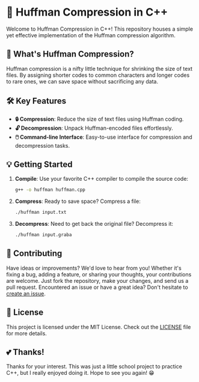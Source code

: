 # 🧠 Huffman Compression in C++

Welcome to Huffman Compression in C++! This repository houses a simple yet effective implementation of the Huffman compression algorithm.

## 🤔 What's Huffman Compression?

Huffman compression is a nifty little technique for shrinking the size of text files. By assigning shorter codes to common characters and longer codes to rare ones, we can save space without sacrificing any data.

## 🛠️ Key Features

- **🔒 Compression**: Reduce the size of text files using Huffman coding.
- **🔓 Decompression**: Unpack Huffman-encoded files effortlessly.
- **🖱️ Command-line Interface**: Easy-to-use interface for compression and decompression tasks.

## 💡 Getting Started

1. **Compile**: Use your favorite C++ compiler to compile the source code:
   ```bash
   g++ -o huffman huffman.cpp
   ```

2. **Compress**: Ready to save space? Compress a file:
   ```bash
   ./huffman input.txt
   ```

3. **Decompress**: Need to get back the original file? Decompress it:
   ```bash
   ./huffman input.graba
   ```

## 🤝 Contributing

Have ideas or improvements? We'd love to hear from you! Whether it's fixing a bug, adding a feature, or sharing your thoughts, your contributions are welcome. Just fork the repository, make your changes, and send us a pull request. Encountered an issue or have a great idea? Don't hesitate to [create an issue](https://github.com/GabrielGrabalos/Huffman-Compressor/issues).

## 📄 License

This project is licensed under the MIT License. Check out the [LICENSE](LICENSE) file for more details.

## 💕 Thanks!

Thanks for your interest. This was just a little school project to practice C++, but I really enjoyed doing it. Hope to see you again! 😁
